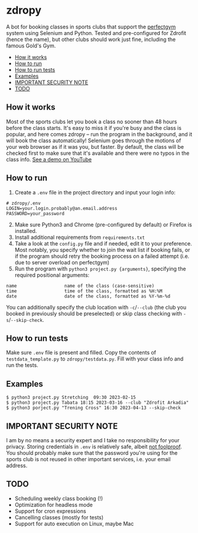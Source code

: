 # zdropy

A bot for booking classes in sports clubs that support the 
[perfectgym](https://www.perfectgym.com/en) system using Selenium and Python.
Tested and pre-configured for Zdrofit (hence the name), but other clubs should
work just fine, including the famous Gold's Gym.

<!-- TOC -->
* [How it works](#how-it-works)
* [How to run](#how-to-run)
* [How to run tests](#how-to-run-tests)
* [Examples](#examples)
* [IMPORTANT SECURITY NOTE](#important-security-note)
* [TODO](#todo)
<!-- TOC -->

## How it works

Most of the sports clubs let you book a class no sooner than 48 hours before
the class starts. It's easy to miss it if you're busy and the class is popular,
and here comes zdropy – run the program in the background, and it will book the
class automatically! Selenium goes through the motions of your web browser as if
it was you, but faster. By default, the class will be checked first to make sure 
that it's available and there were no typos in the class info.
[See a demo on YouTube](https://youtu.be/nSgE0pPtX0A)


## How to run

1. Create a `.env` file in the project directory and input your login info:
``` 
# zdropy/.env
LOGIN=your.login.probably@an.email.address
PASSWORD=your_password
```
2. Make sure Python3 and Chrome (pre-configured by default) or Firefox is installed.
3. Install additional requirements from `requirements.txt`
4. Take a look at the `config.py` file and if needed, edit it to your preference.
Most notably, you specify whether to join the wait list if booking fails, 
or if the program should retry the booking process on a failed attempt
(i.e. due to server overload on perfectgym)   
5. Run the program with `python3 project.py {arguments}`,
specifying the required positional arguments:
```
name                  name of the class (case-sensitive)
time                  time of the class, formatted as %H:%M
date                  date of the class, formatted as %Y-%m-%d
```
You can additionally specify the club location with `-c`/`--club`
(the club you booked in previously should be preselected) or skip
class checking with `-s`/`--skip-check`.

## How to run tests

Make sure `.env` file is present and filled.
Copy the contents of `testdata_template.py` to `zdropy/testdata.py`.
Fill with your class info and run the tests.

## Examples

```
$ python3 project.py Stretching  09:30 2023-02-15
$ python3 project.py Tabata 18:15 2023-03-16 --club "Zdrofit Arkadia"
$ python3 porject.py "Trening Cross" 16:30 2023-04-13 --skip-check
```

## IMPORTANT SECURITY NOTE

I am by no means a security expert and I take no responsibility for your privacy.
Storing credentials in `.env` is relatively safe, albeit [not foolproof](https://stackoverflow.com/questions/60360298/is-it-secure-way-to-store-private-values-in-env-file).
You should probably make sure that the password you're using for the sports club
is not reused in other important services, i.e. your email address.

## TODO

* Scheduling weekly class booking (!)
* Optimization for headless mode
* Support for cron expressions
* Cancelling classes (mostly for tests)
* Support for auto execution on Linux, maybe Mac